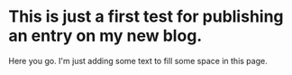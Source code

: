 # This is just a first test for publishing an entry on my new blog.

Here you go. I'm just adding some text to fill some space in this page.

